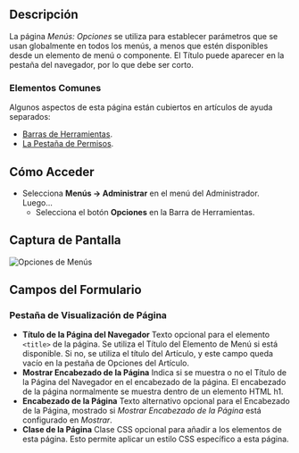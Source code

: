 <!-- Filename: Help4.x:Menus:_Options / Display title: Menús: Opciones -->

## Descripción

La página *Menús: Opciones* se utiliza para establecer parámetros que se usan globalmente en todos los menús,
a menos que estén disponibles desde un elemento de menú o componente. El Título puede aparecer en la pestaña
del navegador, por lo que debe ser corto.

### Elementos Comunes

Algunos aspectos de esta página están cubiertos en artículos de ayuda separados:

* [Barras de Herramientas](jdocmanual?article=help/common-elements/toolbars).
* [La Pestaña de Permisos](jdocmanual?article=help/common-elements/edit-permissions).

## Cómo Acceder

- Selecciona **Menús → Administrar** en el menú del Administrador. Luego...
  - Selecciona el botón **Opciones** en la Barra de Herramientas.

## Captura de Pantalla

![Opciones de Menús](../../../es/images/menus/menu-options-page-display-tab.png)

## Campos del Formulario

### Pestaña de Visualización de Página

- **Título de la Página del Navegador** Texto opcional para el elemento `<title>` de la página.
  Se utiliza el Título del Elemento de Menú si está disponible. Si no, se utiliza el título del Artículo,
  y este campo queda vacío en la pestaña de Opciones del Artículo.
- **Mostrar Encabezado de la Página** Indica si se muestra o no el Título de la Página del Navegador
  en el encabezado de la página. El encabezado de la página normalmente se muestra
  dentro de un elemento HTML h1.
- **Encabezado de la Página** Texto alternativo opcional para el Encabezado de la Página,
  mostrado si *Mostrar Encabezado de la Página* está configurado en *Mostrar*.
- **Clase de la Página** Clase CSS opcional para añadir a los elementos de esta página.
  Esto permite aplicar un estilo CSS específico a esta página.
